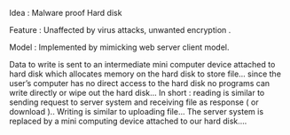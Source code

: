 Idea : Malware proof Hard disk

Feature : Unaffected by virus attacks, unwanted encryption .

Model : Implemented by mimicking web server client model.

Data to write is sent to an intermediate mini computer device attached to hard disk which allocates memory on the hard disk to store file… since the user’s computer has no direct access to the hard disk no programs can write directly or wipe out the hard disk… In short  : reading is similar to sending request to server system and receiving file as response ( or download ).. Writing is similar to uploading file… The server system is replaced by a mini computing device attached to our hard disk…. 
